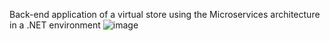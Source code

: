 Back-end application of a virtual store using the Microservices architecture in a .NET environment
![image](https://github.com/antonioscript/VShop.Microservices/assets/10932478/9bb9a195-12e3-4b46-8c25-dca825e0f470)
